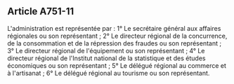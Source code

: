 Article A751-11
----
L'administration est représentée par : 1° Le secrétaire général aux affaires
régionales ou son représentant ; 2° Le directeur régional de la concurrence, de
la consommation et de la répression des fraudes ou son représentant ; 3° Le
directeur régional de l'équipement ou son représentant ; 4° Le directeur
régional de l'Institut national de la statistique et des études économiques ou
son représentant ; 5° Le délégué régional au commerce et à l'artisanat ; 6° Le
délégué régional au tourisme ou son représentant.
